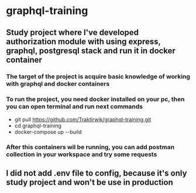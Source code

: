 # graphql-training
## Study project where I've developed authorization module with using express, graphql, postgresql stack and run it in docker container

### The target of the project is acquire basic knowledge of working with graphql and docker containers

### To run the project, you need docker installed on your pc, then you can open terminal and run next commands
- git pull https://github.com/Traktirwik/graphql-training.git
- cd graphql-training
- docker-compose up --build
### After this containers wil be running, you can add postman collection in your workspace and try some requests

## I did not add .env file to config, because it's only study project and won't be use in production